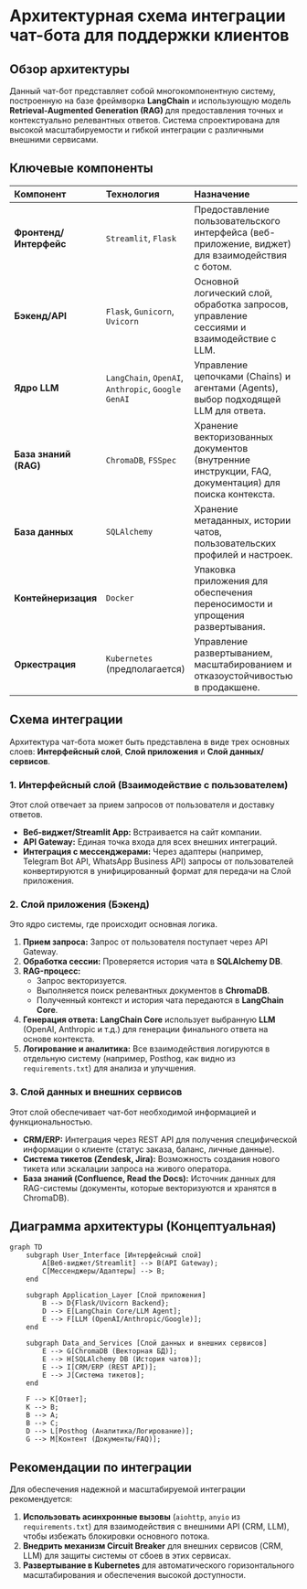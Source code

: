 # Архитектурная схема интеграции чат-бота для поддержки клиентов

## Обзор архитектуры

Данный чат-бот представляет собой многокомпонентную систему, построенную на базе фреймворка **LangChain** и использующую модель **Retrieval-Augmented Generation (RAG)** для предоставления точных и контекстуально релевантных ответов. Система спроектирована для высокой масштабируемости и гибкой интеграции с различными внешними сервисами.

## Ключевые компоненты

| Компонент | Технология | Назначение |
| :--- | :--- | :--- |
| **Фронтенд/Интерфейс** | `Streamlit`, `Flask` | Предоставление пользовательского интерфейса (веб-приложение, виджет) для взаимодействия с ботом. |
| **Бэкенд/API** | `Flask`, `Gunicorn`, `Uvicorn` | Основной логический слой, обработка запросов, управление сессиями и взаимодействие с LLM. |
| **Ядро LLM** | `LangChain`, `OpenAI`, `Anthropic`, `Google GenAI` | Управление цепочками (Chains) и агентами (Agents), выбор подходящей LLM для ответа. |
| **База знаний (RAG)** | `ChromaDB`, `FSSpec` | Хранение векторизованных документов (внутренние инструкции, FAQ, документация) для поиска контекста. |
| **База данных** | `SQLAlchemy` | Хранение метаданных, истории чатов, пользовательских профилей и настроек. |
| **Контейнеризация** | `Docker` | Упаковка приложения для обеспечения переносимости и упрощения развертывания. |
| **Оркестрация** | `Kubernetes` (предполагается) | Управление развертыванием, масштабированием и отказоустойчивостью в продакшене. |

## Схема интеграции

Архитектура чат-бота может быть представлена в виде трех основных слоев: **Интерфейсный слой**, **Слой приложения** и **Слой данных/сервисов**.

### 1. Интерфейсный слой (Взаимодействие с пользователем)

Этот слой отвечает за прием запросов от пользователя и доставку ответов.

*   **Веб-виджет/Streamlit App:** Встраивается на сайт компании.
*   **API Gateway:** Единая точка входа для всех внешних интеграций.
*   **Интеграция с мессенджерами:** Через адаптеры (например, Telegram Bot API, WhatsApp Business API) запросы от пользователей конвертируются в унифицированный формат для передачи на Слой приложения.

### 2. Слой приложения (Бэкенд)

Это ядро системы, где происходит основная логика.

1.  **Прием запроса:** Запрос от пользователя поступает через API Gateway.
2.  **Обработка сессии:** Проверяется история чата в **SQLAlchemy DB**.
3.  **RAG-процесс:**
    *   Запрос векторизуется.
    *   Выполняется поиск релевантных документов в **ChromaDB**.
    *   Полученный контекст и история чата передаются в **LangChain Core**.
4.  **Генерация ответа:** **LangChain Core** использует выбранную **LLM** (OpenAI, Anthropic и т.д.) для генерации финального ответа на основе контекста.
5.  **Логирование и аналитика:** Все взаимодействия логируются в отдельную систему (например, Posthog, как видно из `requirements.txt`) для анализа и улучшения.

### 3. Слой данных и внешних сервисов

Этот слой обеспечивает чат-бот необходимой информацией и функциональностью.

*   **CRM/ERP:** Интеграция через REST API для получения специфической информации о клиенте (статус заказа, баланс, личные данные).
*   **Система тикетов (Zendesk, Jira):** Возможность создания нового тикета или эскалации запроса на живого оператора.
*   **База знаний (Confluence, Read the Docs):** Источник данных для RAG-системы (документы, которые векторизуются и хранятся в ChromaDB).

## Диаграмма архитектуры (Концептуальная)

```mermaid
graph TD
    subgraph User_Interface [Интерфейсный слой]
        A[Веб-виджет/Streamlit] --> B(API Gateway);
        C[Мессенджеры/Адаптеры] --> B;
    end

    subgraph Application_Layer [Слой приложения]
        B --> D{Flask/Uvicorn Backend};
        D --> E[LangChain Core/LLM Agent];
        E --> F[LLM (OpenAI/Anthropic/Google)];
    end

    subgraph Data_and_Services [Слой данных и внешних сервисов]
        E --> G[ChromaDB (Векторная БД)];
        E --> H[SQLAlchemy DB (История чатов)];
        E --> I[CRM/ERP (REST API)];
        E --> J[Система тикетов];
    end

    F --> K[Ответ];
    K --> B;
    B --> A;
    B --> C;
    D --> L[Posthog (Аналитика/Логирование)];
    G --> M[Контент (Документы/FAQ)];
```

## Рекомендации по интеграции

Для обеспечения надежной и масштабируемой интеграции рекомендуется:

1.  **Использовать асинхронные вызовы** (`aiohttp`, `anyio` из `requirements.txt`) для взаимодействия с внешними API (CRM, LLM), чтобы избежать блокировки основного потока.
2.  **Внедрить механизм Circuit Breaker** для внешних сервисов (CRM, LLM) для защиты системы от сбоев в этих сервисах.
3.  **Развертывание в Kubernetes** для автоматического горизонтального масштабирования и обеспечения высокой доступности.

